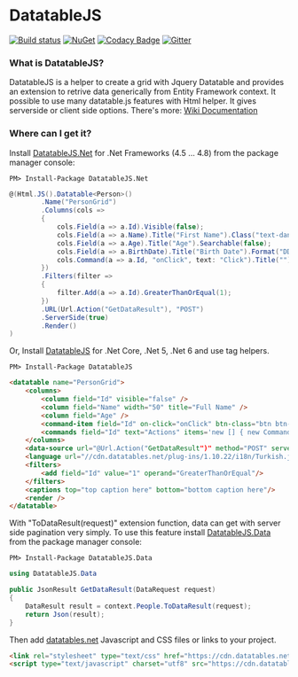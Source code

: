 # DatatableJS
[![Build status](https://ci.appveyor.com/api/projects/status/jquswi3vnm0kd9n9/branch/master?svg=true)](https://ci.appveyor.com/project/ekondur/datatablejs/branch/master)
[![NuGet](http://img.shields.io/nuget/v/DatatableJS.svg)](https://www.nuget.org/packages/DatatableJS/)
[![Codacy Badge](https://app.codacy.com/project/badge/Grade/d794ab84939f4ddc96fffebd6ddf6ff7)](https://www.codacy.com/gh/ekondur/DatatableJS/dashboard?utm_source=github.com&amp;utm_medium=referral&amp;utm_content=ekondur/DatatableJS&amp;utm_campaign=Badge_Grade)
[![Gitter](https://badges.gitter.im/DatatableJS/community.svg)](https://gitter.im/DatatableJS/community?utm_source=badge&utm_medium=badge&utm_campaign=pr-badge)
### What is DatatableJS?
DatatableJS is a helper to create a grid with Jquery Datatable and provides an extension to retrive data generically from Entity Framework context. It possible to use many datatable.js features with Html helper. It gives serverside or client side options. There's more: [Wiki Documentation](https://github.com/ekondur/DatatableJS/wiki)

### Where can I get it?
Install [DatatableJS.Net](https://www.nuget.org/packages/DatatableJS.Net/) for .Net Frameworks (4.5 ... 4.8) from the package manager console:

```
PM> Install-Package DatatableJS.Net
```

```csharp
@(Html.JS().Datatable<Person>()
        .Name("PersonGrid")
        .Columns(cols =>
        {
            cols.Field(a => a.Id).Visible(false);
            cols.Field(a => a.Name).Title("First Name").Class("text-danger");
            cols.Field(a => a.Age).Title("Age").Searchable(false);
            cols.Field(a => a.BirthDate).Title("Birth Date").Format("DD-MMM-Y");
            cols.Command(a => a.Id, "onClick", text: "Click").Title("");
        })
        .Filters(filter =>
        {
            filter.Add(a => a.Id).GreaterThanOrEqual(1);
        })
        .URL(Url.Action("GetDataResult"), "POST")
        .ServerSide(true)
        .Render()
)
```
Or, Install [DatatableJS](https://www.nuget.org/packages/DatatableJS/) for .Net Core, .Net 5, .Net 6 and use tag helpers.

```
PM> Install-Package DatatableJS
```

```html
<datatable name="PersonGrid">
    <columns>
        <column field="Id" visible="false" />
        <column field="Name" width="50" title="Full Name" />
        <column field="Age" />
        <command-item field="Id" on-click="onClick" btn-class="btn btn-info" text="Edit" icon-class="fa fa-edit"/>
        <commands field="Id" text="Actions" items='new [] { new Command("Update", "onClick"), new Command("Delete", "onClick") }'/>
    </columns>
    <data-source url="@Url.Action("GetDataResult")" method="POST" server-side="true" data="addParam"/>
    <language url="//cdn.datatables.net/plug-ins/1.10.22/i18n/Turkish.json"/>
    <filters>
        <add field="Id" value="1" operand="GreaterThanOrEqual"/>
    </filters>
    <captions top="top caption here" bottom="bottom caption here"/>
    <render />
</datatable>
```

With "ToDataResult(request)" extension function, data can get with server side pagination very simply. To use this feature
install [DatatableJS.Data](https://www.nuget.org/packages/DatatableJS.Data/) from the package manager console:
```
PM> Install-Package DatatableJS.Data
```
```csharp
using DatatableJS.Data

public JsonResult GetDataResult(DataRequest request)
{
    DataResult result = context.People.ToDataResult(request);
    return Json(result);
}
```

Then add [datatables.net](https://datatables.net/) Javascript and CSS files or links to your project. 

```html
<link rel="stylesheet" type="text/css" href="https://cdn.datatables.net/1.10.19/css/jquery.dataTables.css">
<script type="text/javascript" charset="utf8" src="https://cdn.datatables.net/1.10.19/js/jquery.dataTables.js"></script>
```
